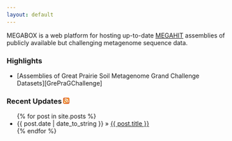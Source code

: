 ```yaml
---
layout: default
---
```


MEGABOX is a web platform for hosting up-to-date [MEGAHIT][MEGAHIT] assemblies of publicly available but challenging metagenome sequence data.

### Highlights
* [Assemblies of Great Prairie Soil Metagenome Grand Challenge Datasets][GrePraGChallenge]

### Recent Updates [![](images/feed-icon-14x14.png)](feed.xml)

<ul class="posts">
  {% for post in site.posts %}
    <li><span>{{ post.date | date_to_string }}</span> &raquo; <a href="{{ BASE_PATH }}{{ post.url }}">{{ post.title }}</a></li>
  {% endfor %}
</ul>

[MEGAHIT]: https://github.com/voutcn/megahit
[/megabox/GrePraGChallenge]: /megabox/GrePraGChallenge